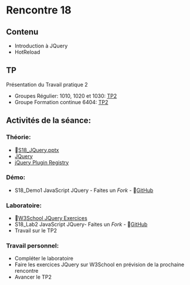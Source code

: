 # Rencontre 18

## Contenu
- Introduction à JQuery
- HotReload

## TP
Présentation du Travail pratique 2
- Groupes Régulier: 1010, 1020 et 1030: [TP2](/tp_Regulier/tp2)
- Groupe Formation continue 6404: [TP2](/tp_FC/tp2)

## Activités de la séance: 
### Théorie: 
- 🔗[S18_JQuery.pptx](https://cegepedouardmontpetit-my.sharepoint.com/:p:/r/personal/valerie_turgeon_cegepmontpetit_ca/Documents/420_3W6_SITE/E24_PowerPoints/S18_jQuery.pptx?d=w9d16dcf5780a4283bae21df19e00186d&csf=1&web=1&e=fc5y22)
- [JQuery](https://api.jquery.com/)
- [jQuery Plugin Registry](https://plugins.jquery.com/)  



### Démo:
- S18_Demo1 JavaScript JQuery - Faites un *Fork* - 🔗[GitHub](https://github.com/ProgWebTransFC/A24_S18_Demo1)

### Laboratoire: 
- 🔗[W3School JQuery Exercices](https://www.w3schools.com/jquery/jquery_exercises.asp)
- S18_Lab2 JavaScript JQuery- Faites un *Fork* - 🔗[GitHub](https://github.com/ProgWebTransFC/A24_S18_Lab1)
- Travail sur le TP2

### Travail personnel: 
- Compléter le laboratoire
- Faire les exercices JQuery sur W3School en prévision de la prochaine rencontre
- Avancer le TP2
